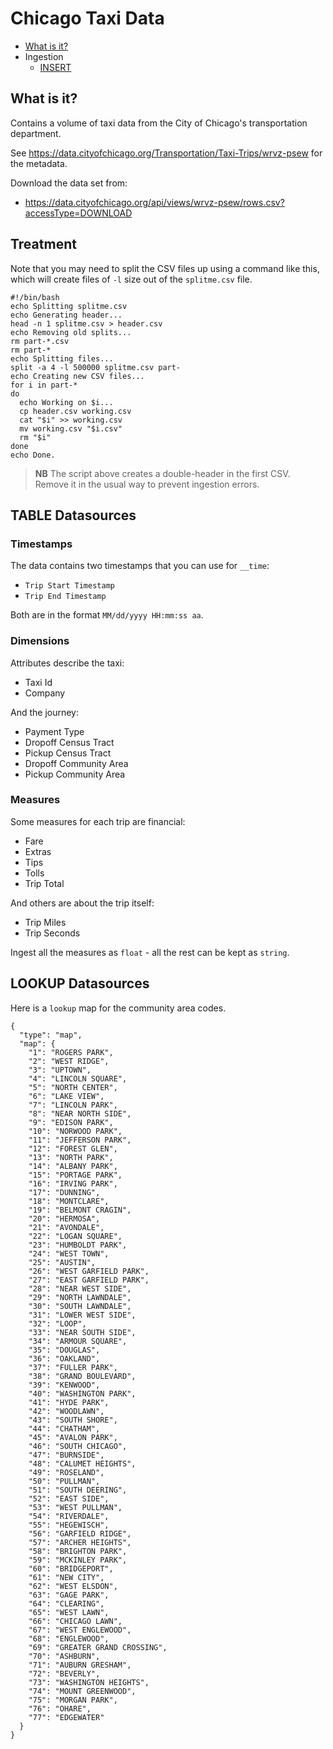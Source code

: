# Chicago Taxi Data

* [What is it?](#what-is-it)
* Ingestion
  * [INSERT](ingestion-INSERT.md)

## What is it?

Contains a volume of taxi data from the City of Chicago's transportation department.

See https://data.cityofchicago.org/Transportation/Taxi-Trips/wrvz-psew for the metadata.

Download the data set from:

* https://data.cityofchicago.org/api/views/wrvz-psew/rows.csv?accessType=DOWNLOAD

## Treatment


Note that you may need to split the CSV files up using a command like this, which will create files of `-l` size out of the `splitme.csv` file.

```
#!/bin/bash
echo Splitting splitme.csv
echo Generating header...
head -n 1 splitme.csv > header.csv
echo Removing old splits...
rm part-*.csv
rm part-*
echo Splitting files...
split -a 4 -l 500000 splitme.csv part-
echo Creating new CSV files...
for i in part-*
do
  echo Working on $i...
  cp header.csv working.csv
  cat "$i" >> working.csv
  mv working.csv "$i.csv"
  rm "$i"
done
echo Done.
```

> __NB__ The script above creates a double-header in the first CSV. Remove it in the usual way to prevent ingestion errors.

## TABLE Datasources

### Timestamps

The data contains two timestamps that you can use for `__time`:

 * `Trip Start Timestamp`
 * `Trip End Timestamp`

Both are in the format `MM/dd/yyyy HH:mm:ss aa`.

### Dimensions

Attributes describe the taxi:

* Taxi Id
* Company

And the journey:

* Payment Type
* Dropoff Census Tract
* Pickup Census Tract
* Dropoff Community Area
* Pickup Community Area

### Measures

Some measures for each trip are financial:

* Fare
* Extras
* Tips
* Tolls
* Trip Total

And others are about the trip itself:

* Trip Miles
* Trip Seconds

Ingest all the measures as `float` - all the rest can be kept as `string`.

## LOOKUP Datasources

Here is a `lookup` map for the community area codes.

```
{
  "type": "map",
  "map": {
    "1": "ROGERS PARK",
    "2": "WEST RIDGE",
    "3": "UPTOWN",
    "4": "LINCOLN SQUARE",
    "5": "NORTH CENTER",
    "6": "LAKE VIEW",
    "7": "LINCOLN PARK",
    "8": "NEAR NORTH SIDE",
    "9": "EDISON PARK",
    "10": "NORWOOD PARK",
    "11": "JEFFERSON PARK",
    "12": "FOREST GLEN",
    "13": "NORTH PARK",
    "14": "ALBANY PARK",
    "15": "PORTAGE PARK",
    "16": "IRVING PARK",
    "17": "DUNNING",
    "18": "MONTCLARE",
    "19": "BELMONT CRAGIN",
    "20": "HERMOSA",
    "21": "AVONDALE",
    "22": "LOGAN SQUARE",
    "23": "HUMBOLDT PARK",
    "24": "WEST TOWN",
    "25": "AUSTIN",
    "26": "WEST GARFIELD PARK",
    "27": "EAST GARFIELD PARK",
    "28": "NEAR WEST SIDE",
    "29": "NORTH LAWNDALE",
    "30": "SOUTH LAWNDALE",
    "31": "LOWER WEST SIDE",
    "32": "LOOP",
    "33": "NEAR SOUTH SIDE",
    "34": "ARMOUR SQUARE",
    "35": "DOUGLAS",
    "36": "OAKLAND",
    "37": "FULLER PARK",
    "38": "GRAND BOULEVARD",
    "39": "KENWOOD",
    "40": "WASHINGTON PARK",
    "41": "HYDE PARK",
    "42": "WOODLAWN",
    "43": "SOUTH SHORE",
    "44": "CHATHAM",
    "45": "AVALON PARK",
    "46": "SOUTH CHICAGO",
    "47": "BURNSIDE",
    "48": "CALUMET HEIGHTS",
    "49": "ROSELAND",
    "50": "PULLMAN",
    "51": "SOUTH DEERING",
    "52": "EAST SIDE",
    "53": "WEST PULLMAN",
    "54": "RIVERDALE",
    "55": "HEGEWISCH",
    "56": "GARFIELD RIDGE",
    "57": "ARCHER HEIGHTS",
    "58": "BRIGHTON PARK",
    "59": "MCKINLEY PARK",
    "60": "BRIDGEPORT",
    "61": "NEW CITY",
    "62": "WEST ELSDON",
    "63": "GAGE PARK",
    "64": "CLEARING",
    "65": "WEST LAWN",
    "66": "CHICAGO LAWN",
    "67": "WEST ENGLEWOOD",
    "68": "ENGLEWOOD",
    "69": "GREATER GRAND CROSSING",
    "70": "ASHBURN",
    "71": "AUBURN GRESHAM",
    "72": "BEVERLY",
    "73": "WASHINGTON HEIGHTS",
    "74": "MOUNT GREENWOOD",
    "75": "MORGAN PARK",
    "76": "OHARE",
    "77": "EDGEWATER"
  }
}
```

